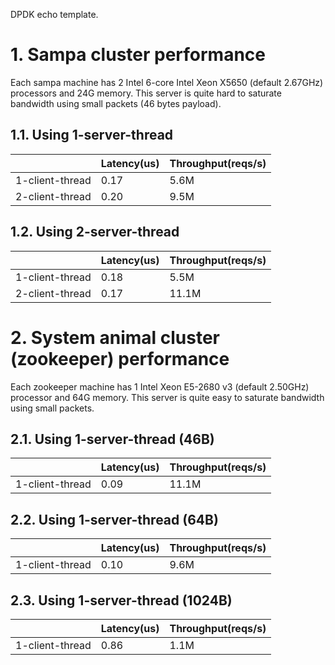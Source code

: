 DPDK echo template.

# 1. Sampa cluster performance
Each sampa machine has 2 Intel 6-core Intel Xeon X5650 (default 2.67GHz)
processors and 24G memory. This server is quite hard to saturate
bandwidth using small packets (46 bytes payload).

## 1.1. Using 1-server-thread
|                   | Latency(us)   |   Throughput(reqs/s) |
|-------------------|---------------|----------------------|
| 1-client-thread   |  0.17         |   5.6M |
| 2-client-thread   |  0.20         |   9.5M |  

## 1.2. Using 2-server-thread
|                   | Latency(us)   |   Throughput(reqs/s) |
|-------------------|---------------|----------------------|
| 1-client-thread   |  0.18         |   5.5M |
| 2-client-thread   |  0.17         |   11.1M |  

# 2. System animal cluster (zookeeper) performance
Each zookeeper machine has 1 Intel Xeon E5-2680 v3 (default 2.50GHz) 
processor and 64G memory. This server is quite easy to saturate 
bandwidth using small packets.

## 2.1. Using 1-server-thread (46B)
|                   | Latency(us)   |   Throughput(reqs/s) |
|-------------------|---------------|----------------------|
| 1-client-thread   |  0.09         |   11.1M |

## 2.2. Using 1-server-thread (64B)
|                   | Latency(us)   |   Throughput(reqs/s) |
|-------------------|---------------|----------------------|
| 1-client-thread   |  0.10         |   9.6M |

## 2.3. Using 1-server-thread (1024B)
|                   | Latency(us)   |   Throughput(reqs/s) |
|-------------------|---------------|----------------------|
| 1-client-thread   |  0.86         |   1.1M |